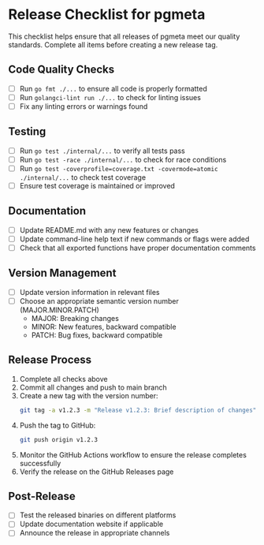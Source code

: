 # Release Checklist for pgmeta

This checklist helps ensure that all releases of pgmeta meet our quality standards. Complete all items before creating a new release tag.

## Code Quality Checks

- [ ] Run `go fmt ./...` to ensure all code is properly formatted
- [ ] Run `golangci-lint run ./...` to check for linting issues
- [ ] Fix any linting errors or warnings found

## Testing

- [ ] Run `go test ./internal/...` to verify all tests pass
- [ ] Run `go test -race ./internal/...` to check for race conditions
- [ ] Run `go test -coverprofile=coverage.txt -covermode=atomic ./internal/...` to check test coverage
- [ ] Ensure test coverage is maintained or improved

## Documentation

- [ ] Update README.md with any new features or changes
- [ ] Update command-line help text if new commands or flags were added
- [ ] Check that all exported functions have proper documentation comments

## Version Management

- [ ] Update version information in relevant files
- [ ] Choose an appropriate semantic version number (MAJOR.MINOR.PATCH)
  - MAJOR: Breaking changes
  - MINOR: New features, backward compatible
  - PATCH: Bug fixes, backward compatible

## Release Process

1. Complete all checks above
2. Commit all changes and push to main branch
3. Create a new tag with the version number:
   ```bash
   git tag -a v1.2.3 -m "Release v1.2.3: Brief description of changes"
   ```
4. Push the tag to GitHub:
   ```bash
   git push origin v1.2.3
   ```
5. Monitor the GitHub Actions workflow to ensure the release completes successfully
6. Verify the release on the GitHub Releases page

## Post-Release

- [ ] Test the released binaries on different platforms
- [ ] Update documentation website if applicable
- [ ] Announce the release in appropriate channels 